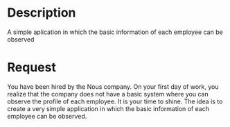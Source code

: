 # Description
A simple aplication in which the basic information of each employee can be observed

# Request
You have been hired by the Nous company. On your first day of work, you realize that the
company does not have a basic system where you can observe the profile of each
employee. It is your time to shine. The idea is to create a very simple application in which
the basic information of each employee can be observed.

